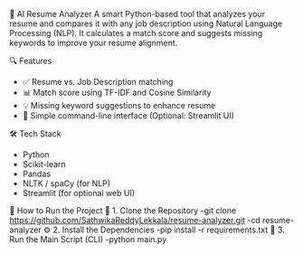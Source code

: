 🧠 AI Resume Analyzer
A smart Python-based tool that analyzes your resume and compares it with any job description using Natural Language Processing (NLP). It calculates a match score and suggests missing keywords to improve your resume alignment.

🔍 Features
- ✅ Resume vs. Job Description matching
- 📊 Match score using TF-IDF and Cosine Similarity
- 💡 Missing keyword suggestions to enhance resume
- 🧪 Simple command-line interface (Optional: Streamlit UI)
  
🛠️ Tech Stack
- Python
- Scikit-learn
- Pandas
- NLTK / spaCy (for NLP)
- Streamlit (for optional web UI)

🚀 How to Run the Project
📁 1. Clone the Repository
    -git clone https://github.com/SathwikaReddyLekkala/resume-analyzer.git
    -cd resume-analyzer
⚙️ 2. Install the Dependencies
    -pip install -r requirements.txt
🧠 3. Run the Main Script (CLI)
    -python main.py
